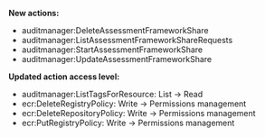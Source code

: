 **New actions:**

- auditmanager:DeleteAssessmentFrameworkShare
- auditmanager:ListAssessmentFrameworkShareRequests
- auditmanager:StartAssessmentFrameworkShare
- auditmanager:UpdateAssessmentFrameworkShare

**Updated action access level:**

- auditmanager:ListTagsForResource: List -> Read
- ecr:DeleteRegistryPolicy: Write -> Permissions management
- ecr:DeleteRepositoryPolicy: Write -> Permissions management
- ecr:PutRegistryPolicy: Write -> Permissions management
